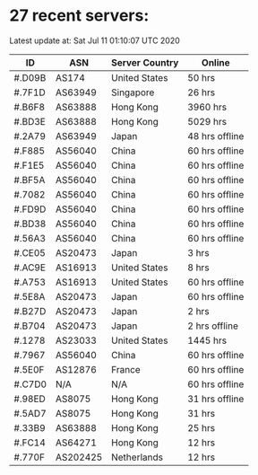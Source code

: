 # 27 recent servers:

Latest update at: Sat Jul 11 01:10:07 UTC 2020

| ID | ASN | Server Country | Online |
| -- | --- | -------------- | ------ |
| #.D09B | AS174 | United States | 50 hrs |
| #.7F1D | AS63949 | Singapore | 26 hrs |
| #.B6F8 | AS63888 | Hong Kong | 3960 hrs |
| #.BD3E | AS63888 | Hong Kong | 5029 hrs |
| #.2A79 | AS63949 | Japan | 48 hrs offline |
| #.F885 | AS56040 | China | 60 hrs offline |
| #.F1E5 | AS56040 | China | 60 hrs offline |
| #.BF5A | AS56040 | China | 60 hrs offline |
| #.7082 | AS56040 | China | 60 hrs offline |
| #.FD9D | AS56040 | China | 60 hrs offline |
| #.BD38 | AS56040 | China | 60 hrs offline |
| #.56A3 | AS56040 | China | 60 hrs offline |
| #.CE05 | AS20473 | Japan | 3 hrs |
| #.AC9E | AS16913 | United States | 8 hrs |
| #.A753 | AS16913 | United States | 60 hrs offline |
| #.5E8A | AS20473 | Japan | 60 hrs offline |
| #.B27D | AS20473 | Japan | 2 hrs |
| #.B704 | AS20473 | Japan | 2 hrs offline |
| #.1278 | AS23033 | United States | 1445 hrs |
| #.7967 | AS56040 | China | 60 hrs offline |
| #.5E0F | AS12876 | France | 60 hrs offline |
| #.C7D0 | N/A | N/A | 60 hrs offline |
| #.98ED | AS8075 | Hong Kong | 31 hrs offline |
| #.5AD7 | AS8075 | Hong Kong | 31 hrs |
| #.33B9 | AS63888 | Hong Kong | 25 hrs |
| #.FC14 | AS64271 | Hong Kong | 12 hrs |
| #.770F | AS202425 | Netherlands | 12 hrs |

